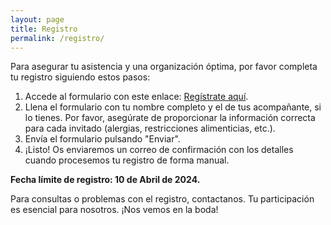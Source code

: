 ```yaml
---
layout: page
title: Registro
permalink: /registro/
---
```


Para asegurar tu asistencia y una organización óptima, por favor completa tu registro siguiendo estos pasos:

1. Accede al formulario con este enlace: [Regístrate aquí](https://forms.gle/STETQ7LmKj9dg1DV8).
2. Llena el formulario con tu nombre completo y el de tus acompañante, si lo tienes. Por favor, asegúrate de proporcionar la información correcta para cada invitado (alergias, restricciones alimenticias, etc.).
4. Envía el formulario pulsando "Enviar".
5. ¡Listo! Os enviaremos un correo de confirmación con los detalles cuando procesemos tu registro de forma manual.

**Fecha límite de registro: 10 de Abril de 2024.**

Para consultas o problemas con el registro, contactanos. Tu participación es esencial para nosotros. ¡Nos vemos en la boda!
